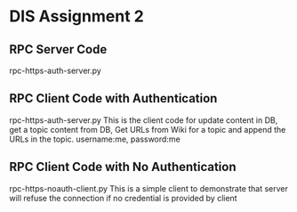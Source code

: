 # DIS Assignment 2
## RPC Server Code
rpc-https-auth-server.py

## RPC Client Code with Authentication
rpc-https-auth-server.py
This is the client code for update content in DB, get a topic content from DB, Get URLs from Wiki for a topic and append the URLs in the topic. 
username:me, password:me
## RPC Client Code with No Authentication 
rpc-https-noauth-client.py
This is a simple client to demonstrate that server will refuse the connection if no credential is provided by client
